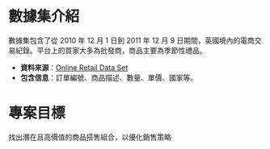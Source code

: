 # 數據集介紹
數據集包含了從 2010 年 12 月 1 日到 2011 年 12 月 9 日期間，英國境內的電商交易紀錄。平台上的買家大多為批發商，商品主要為季節性禮品。

- **資料來源**：[Online Retail Data Set](https://archive.ics.uci.edu/dataset/352/online+retail)
- **包含信息**：訂單編號、商品描述、數量、單價、國家等。

# 專案目標
找出潛在且高價值的商品搭售組合，以優化銷售策略
